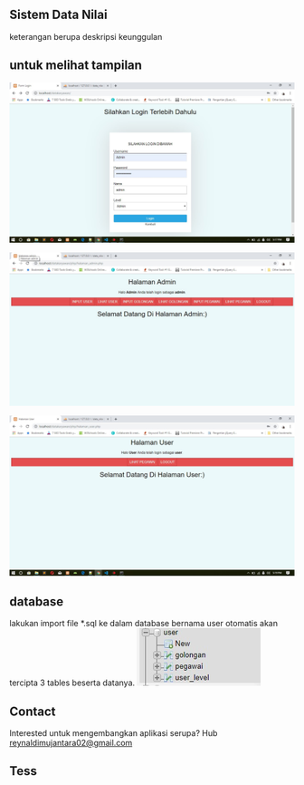 ## Sistem Data Nilai
keterangan berupa deskripsi keunggulan

## untuk melihat tampilan
![homepage](images/Homepage.jpg)

![menu admin](images/menuadmin.jpg)

![menu user](images/menuuser.jpg)

## database
lakukan import file *.sql ke dalam database bernama user otomatis akan tercipta 3 tables beserta datanya. ![tables](images/db.jpg)

## Contact
Interested untuk mengembangkan aplikasi serupa? Hub reynaldimujantara02@gmail.com

## Tess